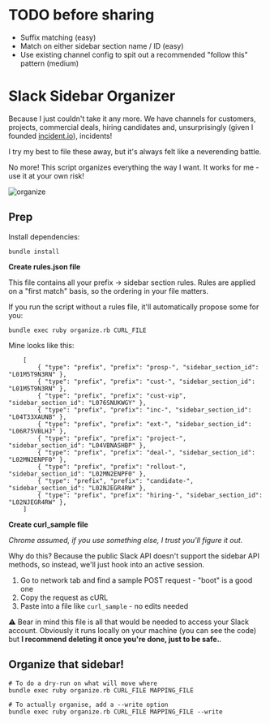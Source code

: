 # TODO before sharing

- Suffix matching (easy)
- Match on either sidebar section name / ID (easy)
- Use existing channel config to spit out a recommended "follow this" pattern (medium)

# Slack Sidebar Organizer

Because I just couldn't take it any more. We have channels for customers, projects, commercial deals, hiring candidates and, unsurprisingly (given I founded [incident.io](https://incident.io)), incidents!

I try my best to file these away, but it's always felt like a neverending battle.

No more! This script organizes everything the way I want. It works for me - use it at your own risk!

![organize](https://github.com/petehamilton/slack-sidebar-organiser/assets/510845/f414993e-d995-4a76-b6df-4895af6c3690)

## Prep

Install dependencies:

```
bundle install
```

**Create rules.json file**

This file contains all your prefix -> sidebar section rules. Rules are applied on a "first match" basis, so the ordering in your file matters.

If you run the script without a rules file, it'll automatically propose some for you:

    bundle exec ruby organize.rb CURL_FILE

Mine looks like this:

		[
			{ "type": "prefix", "prefix": "prosp-", "sidebar_section_id": "L01M5T9N3RN" },
			{ "type": "prefix", "prefix": "cust-", "sidebar_section_id": "L01M5T9N3RN" },
			{ "type": "prefix", "prefix": "cust-vip", "sidebar_section_id": "L076SNUKWGY" },
			{ "type": "prefix", "prefix": "inc-", "sidebar_section_id": "L04T33XAUNB" },
			{ "type": "prefix", "prefix": "ext-", "sidebar_section_id": "L06R75VBLHJ" },
			{ "type": "prefix", "prefix": "project-", "sidebar_section_id": "L04VBNASHBP" },
			{ "type": "prefix", "prefix": "deal-", "sidebar_section_id": "L02MN2ENPF0" },
			{ "type": "prefix", "prefix": "rollout-", "sidebar_section_id": "L02MN2ENPF0" },
			{ "type": "prefix", "prefix": "candidate-", "sidebar_section_id": "L02NJEGR4RW" },
			{ "type": "prefix", "prefix": "hiring-", "sidebar_section_id": "L02NJEGR4RW" },
		]

**Create curl_sample file**

_Chrome assumed, if you use something else, I trust you'll figure it out._

Why do this? Because the public Slack API doesn't support the sidebar API methods, so instead, we'll just hook into an active session.

1. Go to network tab and find a sample POST request - "boot" is a good one
2. Copy the request as cURL
3. Paste into a file like `curl_sample` - no edits needed

⚠️ Bear in mind this file is all that would be needed to access your Slack account. Obviously it runs locally on your machine (you can see the code) but **I recommend deleting it once you're done, just to be safe.**.

## Organize that sidebar!

```
# To do a dry-run on what will move where
bundle exec ruby organize.rb CURL_FILE MAPPING_FILE

# To actually organise, add a --write option
bundle exec ruby organize.rb CURL_FILE MAPPING_FILE --write
```
